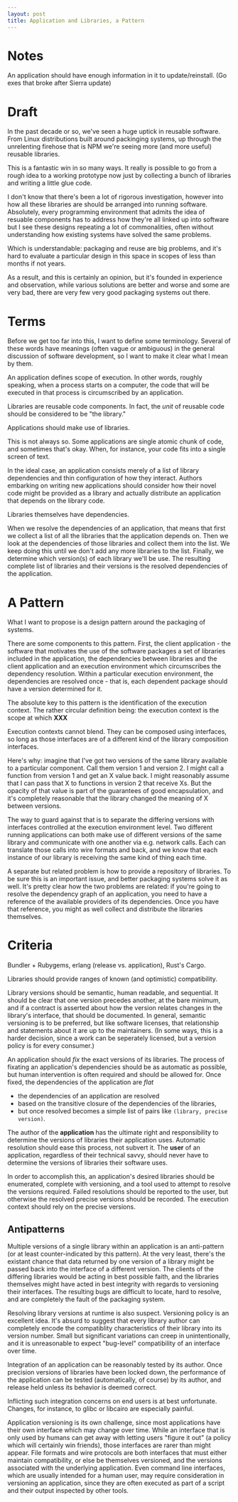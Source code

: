 ```yaml
---
layout: post
title: Application and Libraries, a Pattern
---
```


# Notes

An application should have enough information in it to update/reinstall.
(Go exes that broke after Sierra update)

# Draft

In the past decade or so,
we've seen a huge uptick in reusable software.
From Linux distributions built around packinging systems,
up through the unrelenting firehose that is NPM
we're seeing more (and more useful) reusable libraries.

This is a fantastic win in so many ways.
It really is possible to go from a rough idea
to a working prototype now
just by collecting a bunch of libraries
and writing a little glue code.

I don't know that there's been a lot of rigorous investigation,
however into how all these libraries are
should be arranged into running software.
Absolutely, every programming environment
that admits the idea of resuable components
has to address how they're
all linked up into software
but I see these designs repeating a lot of commonalities,
often without understanding how existing systems have solved the same problems.

Which is understandable:
packaging and reuse are big problems,
and it's hard to evaluate a particular design in this space
in scopes of less than months if not years.

As a result,
and this is certainly an opinion,
but it's founded in experience and observation,
while various solutions are better and worse
and some are very bad,
there are very few very good packaging systems out there.

# Terms

Before we get too far into this,
I want to define some terminology.
Several of these words have meanings
(often vague or ambiguous)
in the general discussion of software development,
so I want to make it clear what I mean by them.

An application defines scope of execution.
In other words,
roughly speaking,
when a process starts on a computer,
the code that will be executed
in that process is circumscribed by an application.

Libraries are reusable code components.
In fact, the _unit_ of reusable code
should be considered to be "the library."

Applications should make use of libraries.

This is not always so.
Some applications are single atomic chunk of code,
and sometimes that's okay.
When, for instance, your code fits into a single screen of text.

In the ideal case,
an application consists merely of
a list of library dependencies
and thin configuration of how they interact.
Authors embarking on writing new applications
should consider how
their novel code
might be provided as a library
and actually distribute an application that depends on the library code.

Libraries themselves have dependencies.

When we resolve the dependencies of an application,
that means that
first we collect a list of all the libraries that the application depends on.
Then we look at the dependencies of those libraries
and collect them into the list.
We keep doing this until we don't add any more libraries to the list.
Finally, we determine which version(s) of each library we'll be use.
The resulting complete list
of libraries and their versions
is the resolved dependencies of the application.

# A Pattern

What I want to propose is a design pattern around the packaging of systems.

There are some components to this pattern.
First,
the client application -
the software that motivates the use of the software packages
a set of libraries included in the application,
the dependencies between libraries and the client application
and
an execution environment which circumscribes the dependency resolution.
Within a particular execution environment, the dependencies are resolved once -
that is, each dependent package should have a version determined for it.

The absolute key to this pattern is the identification of the execution context.
The rather circular definition being:
the execution context is
the scope at which
**XXX**

Execution contexts cannot blend.
They can be composed using interfaces,
so long as those interfaces are
of a different kind of the library composition interfaces.

Here's why:
imagine that I've got two versions
of the same library available to a particular component.
Call them version 1 and version 2.
I might call a function from version 1 and get an X value back.
I might reasonably assume that
I can pass that X to functions in version 2 that receive Xs.
But the opacity of that value is
part of the guarantees of good encapsulation,
and it's completely reasonable that
the library changed the meaning of X between versions.

The way to guard against that
is to separate the differing versions
with interfaces controlled at the execution environment level.
Two different running applications can
both make use of different versions of the same library
and communicate with one another via e.g. network calls.
Each can translate those calls into wire formats and back,
and we know that each instance of our library
is receiving the same kind of thing each time.

A separate but related problem
is how to provide a repository of libraries.
To be sure this is an important issue,
and better packaging systems solve it as well.
It's pretty clear how the two problems are related:
if you're going to resolve the dependency graph of an application,
you need to have a reference of the available providers of its dependencies.
Once you have that reference, you might as well collect and distribute the
libraries themselves.

# Criteria

Bundler + Rubygems, erlang (release vs. application), Rust's Cargo.

Libraries should provide ranges of known (and optimistic) compatibility.

Library versions should be semantic,
human readable, and sequential.
It should be clear that one version precedes another,
at the bare minimum,
and if a contract is asserted
about how the version relates changes
in the library's interface, that should be documented.
In general, semantic versioning is to be preferred,
but like software licenses,
that relationship and statements about it are up to the maintainers.
(In some ways, this is a harder decision,
since a work can be seperately licensed,
but a version policy is for every consumer.)

An application should _fix_ the exact versions of its libraries.
The process of fixating an application's dependencies
should be as automatic as possible,
but human intervention is often required and should be allowed for.
Once fixed, the dependencies of the application are _flat_
- the dependencies of an application are resolved
- based on the transitive closure of the dependencies of the libraries,
- but once resolved becomes a simple list of pairs like `(library, precise version)`.

The author of the **application** has the ultimate right and responsibility
to determine the versions of libraries their application uses.
Automatic resolution should ease this process, not subvert it.
The **user** of an application,
regardless of their technical savvy,
should never have to determine the versions of libraries their software uses.

In order to accomplish this, an application's desired libraries should be
enumerated, complete with versioning, and a tool used to attempt to resolve the
versions required. Failed resolutions should be reported to the user, but
otherwise the resolved precise versions should be recorded. The execution
context should rely on the precise versions.

## Antipatterns

Multiple versions of a single library within an application is an anti-pattern
(or at least counter-indicated by this pattern).
At the very least,
there's the existant chance that data returned by one version of a library
might be passed back into the interface of a different version.
The clients of the differing libraries would be acting in best possible faith,
and the libraries themselves might have acted in best integrity
with regards to versioning their interfaces.
The resulting bugs are difficult to locate,
hard to resolve,
and are completely the fault of the packaging system.

Resolving library versions at runtime is also suspect.
Versioning policy is an excellent idea.
It's absurd to suggest that every library author
can completely encode the compatiblity characteristics
of their library into its version number.
Small but significant variations can creep in unintentionally,
and it is unreasonable to expect "bug-level" compatibility of an interface over time.

Integration of an application can be reasonably tested by its author.
Once precision versions of libraries have been locked down,
the performance of the application can be tested
(automatically, of course) by its author,
and release held unless its behavior is deemed correct.

Inflicting such integration concerns on end users is at best unfortunate.
Changes, for instance, to glibc or libcairo are especially painful.

Application versioning is its own challenge,
since most applications have their own interface
which may change over time.
While an interface that is only used by humans
can get away with letting users "figure it out"
(a policy which will certainly win friends),
those interfaces are rarer than might appear.
File formats and wire protocols are both interfaces
that must either maintain compatibility,
or else be themselves versioned,
and the versions associated with the underlying application.
Even command line interfaces,
which are usually intended for a human user,
may require consideration in versioning an application,
since they are often executed as part of a script
and their output inspected by other tools.
